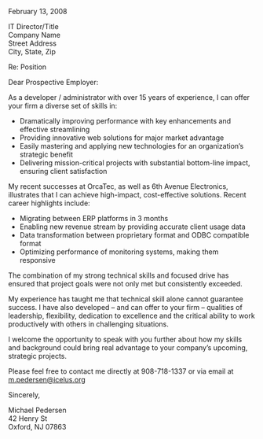 February 13, 2008

IT Director/Title  
Company Name  
Street Address  
City, State, Zip

Re: Position

Dear Prospective Employer:

As a developer / administrator with over 15 years of experience, I can offer your firm a diverse set of skills in:

* Dramatically improving performance with key enhancements and effective streamlining
* Providing innovative web solutions for major market advantage
* Easily mastering and applying new technologies for an organization’s strategic benefit
* Delivering mission-critical projects with substantial bottom-line impact, ensuring client satisfaction

My recent successes at OrcaTec, as well as 6th Avenue Electronics, illustrates that I can achieve high-impact, cost-effective solutions. Recent career highlights include:

* Migrating between ERP platforms in 3 months
* Enabling new revenue stream by providing accurate client usage data
* Data transformation between proprietary format and ODBC compatible format
* Optimizing performance of monitoring systems, making them responsive

The combination of my strong technical skills and focused drive has ensured that project goals were not only met but consistently exceeded. 

My experience has taught me that technical skill alone cannot guarantee success. I have also developed – and can offer to your firm – qualities of leadership, flexibility, dedication to excellence and the critical ability to work productively with others in challenging situations.

I welcome the opportunity to speak with you further about how my skills and background could bring real advantage to your company’s upcoming, strategic projects.

Please feel free to contact me directly at 908-718-1337 or via email at m.pedersen@icelus.org

Sincerely,

Michael Pedersen  
42 Henry St  
Oxford, NJ 07863
